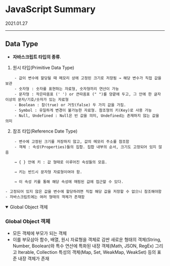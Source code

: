 # JavaScript Summary
2021.01.27

---------------------------------------
## Data Type
- **자바스크립트 타입의 종류**.

1. 원시 타입(Primitive Data Type)
```
    - 값이 변수에 할당될 때 메모리 상에 고정된 크기로 저장됨 → 해당 변수가 직접 값을 보관
    - 숫자형 : 숫자를 표현하는 자료형, 숫자형끼리 연산이 가능
    - 문자형 : 작은따옴표 (' ') or 큰따옴표 (" ")를 양끝에 두고, 그 안에 한 글자 이상의 문자/기호/숫자가 있는 자료형
    - Boolean : 참(true) or 거짓(false) 두 가지 값을 가짐.
    - Symbol : 유일하게 변경이 불가능한 자료형. 참조형의 키(Key)로 사용 가능
    - Null, Undefined : Null은 빈 값을 의미, Undefined는 존재하지 않는 값을 의미
```
2. 참조 타입(Reference Date Type)

```
    - 변수에 고정된 크기를 저장하지 않고, 값의 메모리 주소를 참조함
    - 객체 : 속성(Properties)들의 집합. 집합 내부의 순서, 크기도 고정되어 있지 않음

    → { } 안에 키 : 값 형태로 이루어진 속성들의 모음.

    → 키는 반드시 문자형 자료형이여야 함.

    → 이 속성 키를 통해 해당 속성에 매핑된 값에 접근할 수 있다.

- 고정되어 있지 않은 값을 변수에 할당하려면 직접 해당 값을 저장할 수 없으니 참조해야함
- 자바스크립트에는 여러 형태의 객체가 존재함
```

<details open>
<summary>Global Object 객체</summary>
<div markdown="1">

### Global Object 객체 
- 모든 객체에 부모가 되는 객체
- 이를 부모삼아 함수, 배열, 원시 자료형을 객체로 감싼 새로운 형태의 객체(String, Number, Boolean)와 특수 연산에 특화된 내장 객체(Math, JSON, RegEx) 그리고 Iterable, Collection 특성의 객체(Map, Set, WeakMap, WeakSet) 등의 표준 내장 객체가 존재


</div>
</details>
